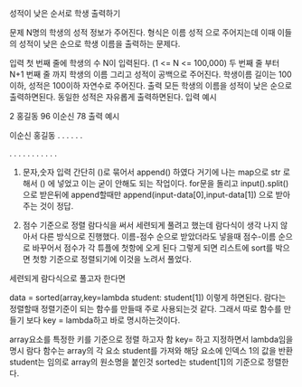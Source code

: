 성적이 낮은 순서로 학생 출력하기

문제
N명의 학생의 성적 정보가 주어진다. 형식은 이름 성적 으로 주어지는데 이때 이들의 성적이 낮은 순으로 학생 이름을 출력하는 문제다.

입력
첫 번째 줄에 학생의 수 N이 입력된다. (1 <= N <= 100,000)
두 번째 줄 부터 N+1 번째 줄 까지 학생의 이름 그리고 성적이 공백으로 주어진다. 학생이름 길이는 100이하, 성적은 100이하 자연수로 주어진다.
출력
모든 학생의 이름을 성적이 낮은 순으로 출력하면된다. 동일한 성적은 자유롭게 출력하면된다.
입력 예시

2
홍길동 96
이순신 78
출력 예시

이순신 홍길동
.
.
.
.
.
.

.
.
.
.
.
.
.
.
.
.
.

1. 문자,숫자 입력
   간단히 ()로 묶어서 append() 하였다 거기에 나는 map으로 str 로 해서 () 에 넣었고 이는 굳이 안해도 되는 작업이다.
   for문을 돌리고 input().split() 으로 받은뒤에 append할때만
   append(input-data[0],input-data[1]) 으로 받아주는 것이 정답.

2. 점수 기준으로 정렬
   람다식을 써서 세련되게 풀려고 했는데 람다식이 생각 나지 않아서
   다른 방식으로 진행했다.
   이름-점수 순으로 받았더라도 넣을때 점수-이름 순으로 바꾸어서
   점수가 각 튜플에 첫항에 오게 된다 그렇게 되면 리스트에 sort를 박으면
   첫항 기준으로 정렬되기에 이것을 노려서 풀었다.

세련되게 람다식으로 풀고자 한다면

data = sorted(array,key=lambda student: student[1])
이렇게 하면된다. 람다는 정렬할때 정렬기준이 되는 함수를 만들때 주로 사용되는것 같다. 그래서 따로 함수를 만들기 보다 key = lambda하고 바로 명시하는것이다.

array요소를 특정한 키를 기준으로 정렬 하고자 함
key= 하고 지정하면서 lambda임을 명시
람다 함수는 array의 각 요소 student를 가져와 해당 요소에 인덱스 1의 값을 반환
student는 임의로 array의 원소명을 붙인것
sorted는 student[1]의 기준으로 정렬한다.

